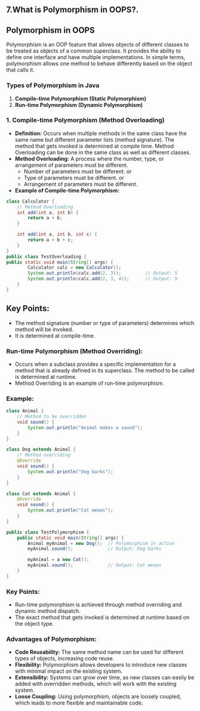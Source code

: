 ## 7.What is Polymorphism in OOPS?.

## Polymorphism in OOPS

Polymorphism is an OOP feature that allows objects of different classes to be treated as objects of a common superclass. It provides the ability to define one interface and have multiple implementations. In simple terms, polymorphism allows one method to behave differently based on the object that calls it.

### Types of Polymorphism in Java

1. **Compile-time Polymorphism (Static Polymorphism)**
2. **Run-time Polymorphism (Dynamic Polymorphism)**

### 1. Compile-time Polymorphism (Method Overloading)

- **Definition:** Occurs when multiple methods in the same class have the same name but different parameter lists (method signature). The method that gets invoked is determined at compile time. Method Overloading can be done in the same class as well as different classes.
- **Method Overloading:** A process where the number, type, or arrangement of parameters must be different.
  - Number of parameters must be different.
              or  
  - Type of parameters must be different.
              or
  - Arrangement of parameters must be different.
- **Example of Compile-time Polymorphism:**

```java
class Calculator {
    // Method Overloading
    int add(int a, int b) {
        return a + b;
    }

    int add(int a, int b, int c) {
        return a + b + c;
    }
}
public class TestOverloading {
public static void main(String[] args) {
        Calculator calc = new Calculator();
        System.out.println(calc.add(2, 3));         // Output: 5
        System.out.println(calc.add(2, 3, 4));      // Output: 9
    }
}
```

## Key Points:

- The method signature (number or type of parameters) determines which method will be invoked.
- It is determined at compile-time.

### Run-time Polymorphism (Method Overriding):

- Occurs when a subclass provides a specific implementation for a method that is already defined in its superclass. The method to be called is determined at runtime.
- Method Overriding is an example of run-time polymorphism.

### Example:

```java
class Animal {
    // Method to be overridden
    void sound() {
        System.out.println("Animal makes a sound");
    }
}

class Dog extends Animal {
    // Method overriding
    @Override
    void sound() {
        System.out.println("Dog barks");
    }
}

class Cat extends Animal {
    @Override
    void sound() {
        System.out.println("Cat meows");
    }
}

public class TestPolymorphism {
    public static void main(String[] args) {
        Animal myAnimal = new Dog();  // Polymorphism in action
        myAnimal.sound();             // Output: Dog barks

        myAnimal = a new Cat();
        myAnimal.sound();             // Output: Cat meows
    }
}
```
### Key Points:

- Run-time polymorphism is achieved through method overriding and dynamic method dispatch.
- The exact method that gets invoked is determined at runtime based on the object type.

### Advantages of Polymorphism:

- **Code Reusability:** The same method name can be used for different types of objects, increasing code reuse.
- **Flexibility:** Polymorphism allows developers to introduce new classes with minimal impact on the existing system.
- **Extensibility:** Systems can grow over time, as new classes can easily be added with overridden methods, which will work with the existing system.
- **Loose Coupling:** Using polymorphism, objects are loosely coupled, which leads to more flexible and maintainable code.

